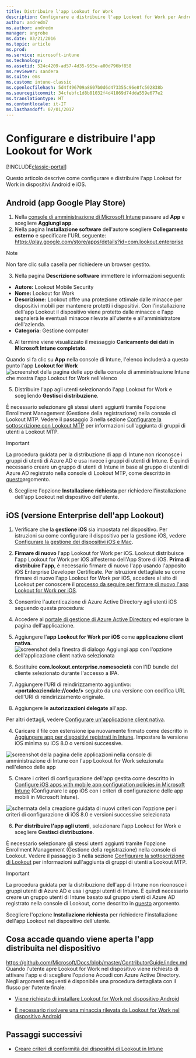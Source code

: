 ```yaml
---
title: Distribuire l'app Lookout for Work
description: Configurare e distribuire l'app Lookout for Work per Android.
author: andredm7
ms.author: andredm
manager: angrobe
ms.date: 03/21/2016
ms.topic: article
ms.prod: 
ms.service: microsoft-intune
ms.technology: 
ms.assetid: 524c4209-ad57-4d35-955e-a00d796bf858
ms.reviewer: sandera
ms.suite: ems
ms.custom: intune-classic
ms.openlocfilehash: 5d4f496709a8607b0d6d473355c96e8fc502838b
ms.sourcegitcommit: 34cfebfc1d8b81032f4d41869d74dda559e677e2
ms.translationtype: HT
ms.contentlocale: it-IT
ms.lasthandoff: 07/01/2017
---
```

# <a name="configure-and-deploy-lookout-for-work-app"></a>Configurare e distribuire l'app Lookout for Work

[!INCLUDE[classic-portal](../includes/classic-portal.md)]

Questo articolo descrive come configurare e distribuire l'app Lookout for Work in dispositivi Android e iOS.

## <a name="android-google-play-store-app"></a>Android (app Google Play Store)

1.  Nella [console di amministrazione di Microsoft Intune](https://manage.microsoft.com) passare ad **App** e scegliere **Aggiungi app**.
2.  Nella pagina **Installazione software** dell'autore scegliere **Collegamento esterno** e specificare l'URL seguente: https://play.google.com/store/apps/details?id=com.lookout.enterprise
  >[!NOTE]
  >Non fare clic sulla casella per richiedere un browser gestito.

3.  Nella pagina **Descrizione software** immettere le informazioni seguenti:
  * **Autore:** Lookout Mobile Security
  * **Nome:** Lookout for Work
  * **Descrizione:** Lookout offre una protezione ottimale dalle minacce per dispositivi mobili per mantenere protetti i dispositivi. Con l'installazione dell'app Lookout il dispositivo viene protetto dalle minacce e l'app segnalerà le eventuali minacce rilevate all'utente e all'amministratore dell'azienda.
  * **Categoria:** Gestione computer

4. Al termine viene visualizzato il messaggio **Caricamento dei dati in Microsoft Intune completato**.

  Quando si fa clic su **App** nella console di Intune, l'elenco includerà a questo punto l'app **Lookout for Work** ![screenshot della pagina delle app della console di amministrazione Intune che mostra l'app Lookout for Work nell'elenco](../media/mtp/lookout-app-listed-intune-console.png)

5. Distribuire l'app agli utenti selezionando l'app Lookout for Work e scegliendo **Gestisci distribuzione**.

  È necessario selezionare gli stessi utenti aggiunti tramite l'opzione Enrollment Management (Gestione della registrazione) nella console di Lookout MTP.  Vedere il passaggio 3 nella sezione [Configurare la sottoscrizione con Lookout MTP](configure-deploy-lookout-for-work-app.md) per informazioni sull'aggiunta di gruppi di utenti a Lookout MTP.

  >[!IMPORTANT]
  > La procedura guidata per la distribuzione di app di Intune non riconosce i gruppi di utenti di Azure AD e usa invece i gruppi di utenti di Intune. È quindi necessario creare un gruppo di utenti di Intune in base al gruppo di utenti di Azure AD registrato nella console di Lookout MTP, come descritto in [questo](plan-your-user-and-device-groups.md)argomento.

6. Scegliere l'opzione **Installazione richiesta** per richiedere l'installazione dell'app Lookout nel dispositivo dell'utente.

## <a name="ios-enterprise-signed-version-of-lookout-app"></a>iOS (versione Enterprise dell'app Lookout)

1. Verificare che la **gestione iOS** sia impostata nel dispositivo. Per istruzioni su come configurare il dispositivo per la gestione iOS, vedere [Configurare la gestione dei dispositivi iOS e Mac](set-up-ios-and-mac-management-with-microsoft-intune.md).

2. **Firmare di nuovo** l'app Lookout for Work per iOS. Lookout distribuisce l'app Lookout for Work per iOS all'esterno dell'App Store di iOS. **Prima di distribuire l'app**, è necessario firmare di nuovo l'app usando l'apposito iOS Enterprise Developer Certificate. Per istruzioni dettagliate su come firmare di nuovo l'app Lookout for Work per iOS, accedere al sito di Lookout per conoscere il [processo da seguire per firmare di nuovo l'app Lookout for Work per iOS](https://personal.support.lookout.com/hc/articles/114094038714).

3. Consentire l'autenticazione di Azure Active Directory agli utenti iOS seguendo questa procedura:
  1.  Accedere al [portale di gestione di Azure Active Directory](https://manage.windowsazure.com) ed esplorare la pagina dell'applicazione.
  2.  Aggiungere l'**app Lookout for Work per iOS** come **applicazione client nativa**.
  ![screenshot della finestra di dialogo Aggiungi app con l'opzione dell'applicazione client nativa selezionata](../media/mtp/aad-add-app.png)
  3. Sostituire **com.lookout.enterprise.nomesocietà** con l'ID bundle del cliente selezionato durante l'accesso a IPA.
  4.  Aggiungere l'URI di reindirizzamento aggiuntivo: **&lt;portaleaziendale://code/>** seguito da una versione con codifica URL dell'URI di reindirizzamento originale.
  5.  Aggiungere le **autorizzazioni delegate** all'app.

  Per altri dettagli, vedere [Configurare un'applicazione client nativa](https://azure.microsoft.com/documentation/articles/app-service-mobile-how-to-configure-active-directory-authentication/#optional-configure-a-native-client-application).

4. Caricare il file con estensione ipa nuovamente firmato come descritto in [Aggiungere app per dispositivi registrati in Intune](/intune-classic/deploy-use/add-apps-for-mobile-devices-in-microsoft-intune). Impostare la versione iOS minima su iOS 8.0 o versioni successive.

  ![screenshot della pagina delle applicazioni nella console di amministrazione di Intune con l'app Lookout for Work selezionata nell'elenco delle app](../media/mtp/ios-app-uploaded-intune.png)

5. Creare i criteri di configurazione dell'app gestita come descritto in [Configure iOS apps with mobile app configuration policies in Microsoft Intune](/intune-classic/deploy-use/configure-ios-apps-with-mobile-app-configuration-policies-in-microsoft-intune) (Configurare le app iOS con i criteri di configurazione delle app mobili in Microsoft Intune).

  ![schermata della creazione guidata di nuovi criteri con l'opzione per i criteri di configurazione di iOS 8.0 e versioni successive selezionata](../media/mtp/ios-app-config.png)

6. **Per distribuire l'app agli utenti**, selezionare l'app Lookout for Work e scegliere **Gestisci distribuzione**.

  È necessario selezionare gli stessi utenti aggiunti tramite l'opzione Enrollment Management (Gestione della registrazione) nella console di Lookout.  Vedere il passaggio 3 nella sezione [Configurare la sottoscrizione di Lookout](https://docs.microsoft.com/sccm/protect/deploy-use/configure-and-deploy-lookout-for-work-apps) per informazioni sull'aggiunta di gruppi di utenti a Lookout MTP.

  >[!IMPORTANT]
  > La procedura guidata per la distribuzione dell'app di Intune non riconosce i gruppi utenti di Azure AD e usa i gruppi utenti di Intune. È quindi necessario creare un gruppo utenti di Intune basato sul gruppo utenti di Azure AD registrato nella console di Lookout, come descritto in [questo](plan-your-user-and-device-groups.md) argomento.

  Scegliere l'opzione **Installazione richiesta** per richiedere l'installazione dell'app Lookout nel dispositivo dell'utente.

## <a name="what-happens-when-the-deployed-app-is-opened-on-the-device"></a>Cosa accade quando viene aperta l'app distribuita nel dispositivo
https://github.com/Microsoft/Docs/blob/master/ContributorGuide/index.md Quando l'utente apre Lookout for Work nel dispositivo viene richiesto di attivare l'app e di scegliere l'opzione Accedi con Azure Active Directory. Negli argomenti seguenti è disponibile una procedura dettagliata con il flusso per l'utente finale:

* [Viene richiesto di installare Lookout for Work nel dispositivo Android](https://docs.microsoft.com/intune-user-help/you-are-prompted-to-install-lookout-for-work-android)

* [È necessario risolvere una minaccia rilevata da Lookout for Work nel dispositivo Android](https://docs.microsoft.com/intune-user-help/you-need-to-resolve-a-threat-found-by-lookout-for-work-android)

## <a name="next-steps"></a>Passaggi successivi
* [Creare criteri di conformità dei dispositivi di Lookout in Intune](https://docs.microsoft.com/sccm/protect/deploy-use/enable-device-threat-protection-rule-compliance-policy)
